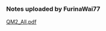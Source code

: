 ### Notes uploaded by FurinaWai77

[QM2_All.pdf](https://ghproxy.wjsphy.top/https://raw.githubusercontent.com/StephenQSstarThomas/Lecture-Notes/main/量子力学II/QM2_All.pdf)